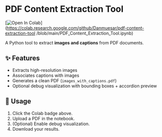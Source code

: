 # PDF Content Extraction Tool

[![Open In Colab](https://colab.research.google.com/assets/colab-badge.svg)](https://colab.research.google.com/github/Danmuesar/pdf-content-extraction-tool
/blob/main/PDF_Content_Extraction_Tool.ipynb)

A Python tool to extract **images and captions** from PDF documents.

## ✨ Features
- Extracts high-resolution images
- Associates captions with images
- Generates a clean PDF (`images_with_captions.pdf`)
- Optional debug visualization with bounding boxes + accordion preview

## 🚀 Usage
1. Click the Colab badge above.
2. Upload a PDF in the notebook.
3. (Optional) Enable debug visualization.
4. Download your results.
